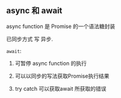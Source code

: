 ## async 和 await

async function 是 Promise 的一个语法糖封装

已同步方式 写 异步.


`await`:

1. 可暂停 async function 的执行

2. 可以以同步的写法获取Promise执行结果

3. try catch 可以获取await 所获取的错误


